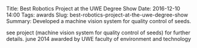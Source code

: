 Title: Best Robotics Project at the UWE Degree Show
Date: 2016-12-10 14:00
Tags: awards
Slug: best-robotics-project-at-the-uwe-degree-show
Summary: Developed a machine vision system for quality control of seeds.

see project (machine vision system for quality control of seeds) for further details.
june 2014
awarded by UWE faculty of environment and technology